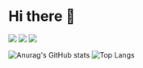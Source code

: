 # Hi there 👋

<a href="" target="_blank"><img src="https://img.shields.io/badge/Nation : KR-000000?style=flat-square&logoColor=FFFFFF"/></a>
<a href="https://velog.io/@chrios99/posts"><img src="https://img.shields.io/badge/Blog-20C997?style=flat-square&logo=velog&logoColor=FFFFFF"/></a>
<a href="https://mail.google.com/mail/u/0" target="_blank"><img src="https://img.shields.io/badge/gmail-EA4335?style=flat-square&logo=Gmail&logoColor=FFFFFF"/></a>

![Anurag's GitHub stats](https://github-readme-stats.vercel.app/api?username=chrios77&show_icons=true&theme=flag-india)
![Top Langs](https://github-readme-stats.vercel.app/api/top-langs/?username=chrios77&layout=compact&theme=flag-india)

<!--
**chrios77/chrios77** is a ✨ _special_ ✨ repository because its `README.md` (this file) appears on your GitHub profile.

Here are some ideas to get you started:

- 🔭 I’m currently working on ...
- 🌱 I’m currently learning ...
- 👯 I’m looking to collaborate on ...
- 🤔 I’m looking for help with ...
- 💬 Ask me about ...
- 📫 How to reach me: ...
- 😄 Pronouns: ...
- ⚡ Fun fact: ...
-->

